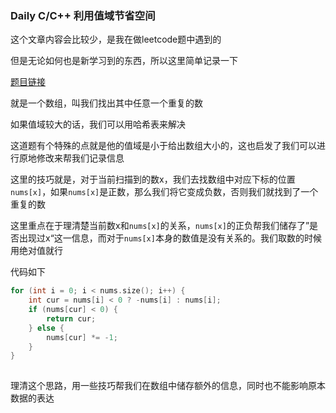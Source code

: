 ### Daily C/C++ 利用值域节省空间

这个文章内容会比较少，是我在做leetcode题中遇到的

但是无论如何也是新学习到的东西，所以这里简单记录一下

[题目链接](https://leetcode-cn.com/problems/shu-zu-zhong-zhong-fu-de-shu-zi-lcof/)

就是一个数组，叫我们找出其中任意一个重复的数

如果值域较大的话，我们可以用哈希表来解决

这道题有个特殊的点就是他的值域是小于给出数组大小的，这也启发了我们可以进行原地修改来帮我们记录信息

这里的技巧就是，对于当前扫描到的数x，我们去找数组中对应下标的位置`nums[x]`，如果`nums[x]`是正数，那么我们将它变成负数，否则我们就找到了一个重复的数

这里重点在于理清楚当前数x和`nums[x]`的关系，`nums[x]`的正负帮我们储存了”是否出现过x“这一信息，而对于`nums[x]`本身的数值是没有关系的。我们取数的时候用绝对值就行

代码如下

```cpp
for (int i = 0; i < nums.size(); i++) {
    int cur = nums[i] < 0 ? -nums[i] : nums[i];
    if (nums[cur] < 0) {
        return cur;
    } else {
        nums[cur] *= -1;
    }
}
           
```

理清这个思路，用一些技巧帮我们在数组中储存额外的信息，同时也不能影响原本数据的表达